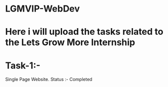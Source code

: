 # LGMVIP-WebDev
# Here i will upload the tasks related to the Lets Grow More Internship
# Task-1:-
Single Page Website.
Status :- Completed
